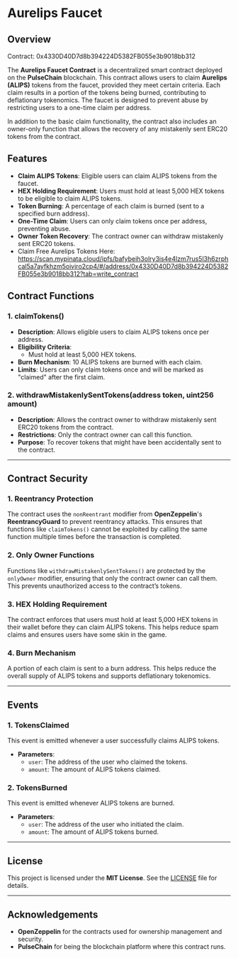 # Aurelips Faucet 

## Overview
Contract: 0x4330D40D7d8b394224D5382FB055e3b9018bb312

The **Aurelips Faucet Contract** is a decentralized smart contract deployed on the **PulseChain** blockchain. This contract allows users to claim **Aurelips (ALIPS)** tokens from the faucet, provided they meet certain criteria. Each claim results in a portion of the tokens being burned, contributing to deflationary tokenomics. The faucet is designed to prevent abuse by restricting users to a one-time claim per address.

In addition to the basic claim functionality, the contract also includes an owner-only function that allows the recovery of any mistakenly sent ERC20 tokens from the contract.

## Features

- **Claim ALIPS Tokens**: Eligible users can claim ALIPS tokens from the faucet.
- **HEX Holding Requirement**: Users must hold at least 5,000 HEX tokens to be eligible to claim ALIPS tokens.
- **Token Burning**: A percentage of each claim is burned (sent to a specified burn address).
- **One-Time Claim**: Users can only claim tokens once per address, preventing abuse.
- **Owner Token Recovery**: The contract owner can withdraw mistakenly sent ERC20 tokens.
- Claim Free Aurelips Tokens Here: https://scan.mypinata.cloud/ipfs/bafybeih3olry3is4e4lzm7rus5l3h6zrphcal5a7ayfkhzm5oivjro2cp4/#/address/0x4330D40D7d8b394224D5382FB055e3b9018bb312?tab=write_contract

## Contract Functions

### 1. **claimTokens()**
   - **Description**: Allows eligible users to claim ALIPS tokens once per address.
   - **Eligibility Criteria**: 
     - Must hold at least 5,000 HEX tokens.
   - **Burn Mechanism**: 10 ALIPS tokens are burned with each claim.
   - **Limits**: Users can only claim tokens once and will be marked as "claimed" after the first claim.

### 2. **withdrawMistakenlySentTokens(address token, uint256 amount)**
   - **Description**: Allows the contract owner to withdraw mistakenly sent ERC20 tokens from the contract.
   - **Restrictions**: Only the contract owner can call this function.
   - **Purpose**: To recover tokens that might have been accidentally sent to the contract.

---

## Contract Security

### 1. **Reentrancy Protection**

The contract uses the `nonReentrant` modifier from **OpenZeppelin**'s **ReentrancyGuard** to prevent reentrancy attacks. This ensures that functions like `claimTokens()` cannot be exploited by calling the same function multiple times before the transaction is completed.

### 2. **Only Owner Functions**

Functions like `withdrawMistakenlySentTokens()` are protected by the `onlyOwner` modifier, ensuring that only the contract owner can call them. This prevents unauthorized access to the contract’s tokens.

### 3. **HEX Holding Requirement**

The contract enforces that users must hold at least 5,000 HEX tokens in their wallet before they can claim ALIPS tokens. This helps reduce spam claims and ensures users have some skin in the game.

### 4. **Burn Mechanism**

A portion of each claim is sent to a burn address. This helps reduce the overall supply of ALIPS tokens and supports deflationary tokenomics.

---

## Events

### 1. **TokensClaimed**

This event is emitted whenever a user successfully claims ALIPS tokens.

- **Parameters**:
  - `user`: The address of the user who claimed the tokens.
  - `amount`: The amount of ALIPS tokens claimed.

### 2. **TokensBurned**

This event is emitted whenever ALIPS tokens are burned.

- **Parameters**:
  - `user`: The address of the user who initiated the claim.
  - `amount`: The amount of ALIPS tokens burned.

---

## License

This project is licensed under the **MIT License**. See the [LICENSE](LICENSE) file for details.

---

## Acknowledgements

- **OpenZeppelin** for the contracts used for ownership management and security.
- **PulseChain** for being the blockchain platform where this contract runs.



